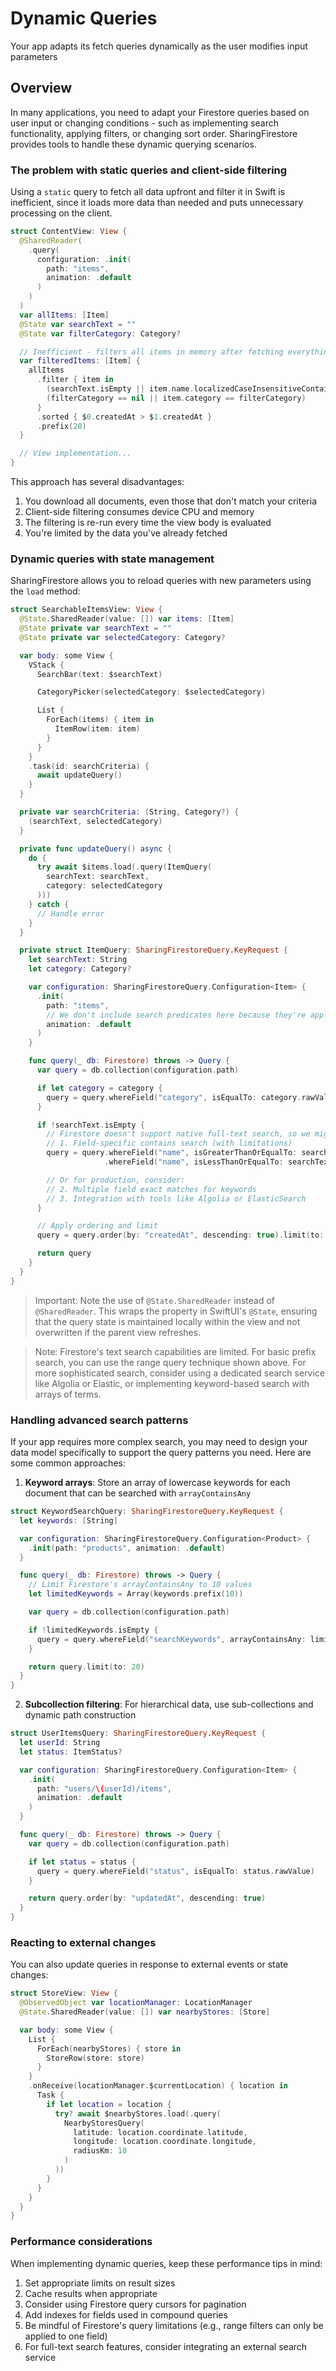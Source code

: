 # Dynamic Queries

Your app adapts its fetch queries dynamically as the user modifies input parameters

## Overview

In many applications, you need to adapt your Firestore queries based on user input or changing conditions - such as implementing search functionality, applying filters, or changing sort order. SharingFirestore provides tools to handle these dynamic querying scenarios.

### The problem with static queries and client-side filtering

Using a `static` query to fetch all data upfront and filter it in Swift is inefficient, since it loads more data than needed and puts unnecessary processing on the client.

```swift
struct ContentView: View {
  @SharedReader(
    .query(
      configuration: .init(
        path: "items",
        animation: .default
      )
    )
  )
  var allItems: [Item]
  @State var searchText = ""
  @State var filterCategory: Category?

  // Inefficient - filters all items in memory after fetching everything
  var filteredItems: [Item] {
    allItems
      .filter { item in
        (searchText.isEmpty || item.name.localizedCaseInsensitiveContains(searchText)) &&
        (filterCategory == nil || item.category == filterCategory)
      }
      .sorted { $0.createdAt > $1.createdAt }
      .prefix(20)
  }

  // View implementation...
}
```

This approach has several disadvantages:
1. You download all documents, even those that don't match your criteria
2. Client-side filtering consumes device CPU and memory
3. The filtering is re-run every time the view body is evaluated
4. You're limited by the data you've already fetched

### Dynamic queries with state management

SharingFirestore allows you to reload queries with new parameters using the `load` method:

```swift
struct SearchableItemsView: View {
  @State.SharedReader(value: []) var items: [Item]
  @State private var searchText = ""
  @State private var selectedCategory: Category?

  var body: some View {
    VStack {
      SearchBar(text: $searchText)

      CategoryPicker(selectedCategory: $selectedCategory)

      List {
        ForEach(items) { item in
          ItemRow(item: item)
        }
      }
    }
    .task(id: searchCriteria) {
      await updateQuery()
    }
  }

  private var searchCriteria: (String, Category?) {
    (searchText, selectedCategory)
  }

  private func updateQuery() async {
    do {
      try await $items.load(.query(ItemQuery(
        searchText: searchText,
        category: selectedCategory
      )))
    } catch {
      // Handle error
    }
  }

  private struct ItemQuery: SharingFirestoreQuery.KeyRequest {
    let searchText: String
    let category: Category?

    var configuration: SharingFirestoreQuery.Configuration<Item> {
      .init(
        path: "items",
        // We don't include search predicates here because they're applied in the query method
        animation: .default
      )
    }

    func query(_ db: Firestore) throws -> Query {
      var query = db.collection(configuration.path)

      if let category = category {
        query = query.whereField("category", isEqualTo: category.rawValue)
      }

      if !searchText.isEmpty {
        // Firestore doesn't support native full-text search, so we might use:
        // 1. Field-specific contains search (with limitations)
        query = query.whereField("name", isGreaterThanOrEqualTo: searchText)
                     .whereField("name", isLessThanOrEqualTo: searchText + "\u{f8ff}")

        // Or for production, consider:
        // 2. Multiple field exact matches for keywords
        // 3. Integration with tools like Algolia or ElasticSearch
      }

      // Apply ordering and limit
      query = query.order(by: "createdAt", descending: true).limit(to: 20)

      return query
    }
  }
}
```

> Important: Note the use of `@State.SharedReader` instead of `@SharedReader`. This wraps the property in SwiftUI's `@State`, ensuring that the query state is maintained locally within the view and not overwritten if the parent view refreshes.

> Note: Firestore's text search capabilities are limited. For basic prefix search, you can use the range query technique shown above. For more sophisticated search, consider using a dedicated search service like Algolia or Elastic, or implementing keyword-based search with arrays of terms.

### Handling advanced search patterns

If your app requires more complex search, you may need to design your data model specifically to support the query patterns you need. Here are some common approaches:

1. **Keyword arrays**: Store an array of lowercase keywords for each document that can be searched with `arrayContainsAny`

```swift
struct KeywordSearchQuery: SharingFirestoreQuery.KeyRequest {
  let keywords: [String]

  var configuration: SharingFirestoreQuery.Configuration<Product> {
    .init(path: "products", animation: .default)
  }

  func query(_ db: Firestore) throws -> Query {
    // Limit Firestore's arrayContainsAny to 10 values
    let limitedKeywords = Array(keywords.prefix(10))

    var query = db.collection(configuration.path)

    if !limitedKeywords.isEmpty {
      query = query.whereField("searchKeywords", arrayContainsAny: limitedKeywords)
    }

    return query.limit(to: 20)
  }
}
```

2. **Subcollection filtering**: For hierarchical data, use sub-collections and dynamic path construction

```swift
struct UserItemsQuery: SharingFirestoreQuery.KeyRequest {
  let userId: String
  let status: ItemStatus?

  var configuration: SharingFirestoreQuery.Configuration<Item> {
    .init(
      path: "users/\(userId)/items",
      animation: .default
    )
  }

  func query(_ db: Firestore) throws -> Query {
    var query = db.collection(configuration.path)

    if let status = status {
      query = query.whereField("status", isEqualTo: status.rawValue)
    }

    return query.order(by: "updatedAt", descending: true)
  }
}
```

### Reacting to external changes

You can also update queries in response to external events or state changes:

```swift
struct StoreView: View {
  @ObservedObject var locationManager: LocationManager
  @State.SharedReader(value: []) var nearbyStores: [Store]

  var body: some View {
    List {
      ForEach(nearbyStores) { store in
        StoreRow(store: store)
      }
    }
    .onReceive(locationManager.$currentLocation) { location in
      Task {
        if let location = location {
          try? await $nearbyStores.load(.query(
            NearbyStoresQuery(
              latitude: location.coordinate.latitude,
              longitude: location.coordinate.longitude,
              radiusKm: 10
            )
          ))
        }
      }
    }
  }
}
```

### Performance considerations

When implementing dynamic queries, keep these performance tips in mind:

1. Set appropriate limits on result sizes
2. Cache results when appropriate
3. Consider using Firestore query cursors for pagination
4. Add indexes for fields used in compound queries
5. Be mindful of Firestore's query limitations (e.g., range filters can only be applied to one field)
6. For full-text search features, consider integrating an external search service

